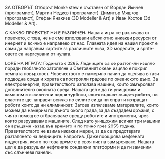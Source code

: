 ЗА ОТБОРЪТ:
Отборът Monke stew е съставен от Йордан Йончев (програмист), Мартин Недков (програмист), Димитър Мяшков (програмист), Стефан Янакиев (3D Modeller & Art) и Иван Костов (3d Modeller & Art). 

С КАКВО ПРОЕКТЪТ НИ Е РАЗЛИЧЕН:
Нашата игра се различава от повечето, с това, че не сме използвали абсолютно никакви ресурси от инернет и всичко е направено от нас. Главната идея на нашия проект е сами да направим картите за различните нива,
3D моделите, и sprite-овете са нарисувани от нулата.

LORE НА ИГРАТА:
Годината е 2265. Ледниците са се разтопили изцяло поради глобалното затопляне и Световният океан изцяло е покрил земната повърхност. Човечеството е намерило начин да оцелява в тази подводна среда и хората са построили градове по океанското дъно. За електроенергия, правителството използва машини, които замърсяват допълнително околната среда. Нашата цел е да ги унищожим и заменим с екологични водни турбини, които вършат същата работа, но властите ще направят всичко по силите си да ни спрат и изпращат роботи които да ни елиминират. Затова използваме материалите, които можем да намерим по дъното около града, за да създадем оръжия, с чиято помощ се отбраняваме срещу роботите и инструменти, чрез които разрушаваме машините. След като унищожим всички три машини се връщаме назад във времето и по точно през 2055 година. Правителството не взима никакви мерки, за да се предотврати разтапянето на ледниците. Напротив. Даже поощрява мефтената индустрия, която по това време е в своя пик на замърсяване. Нашата цел е да разрушим нефтените сондажни платформи и да ги заменим със слънчеви панели.
